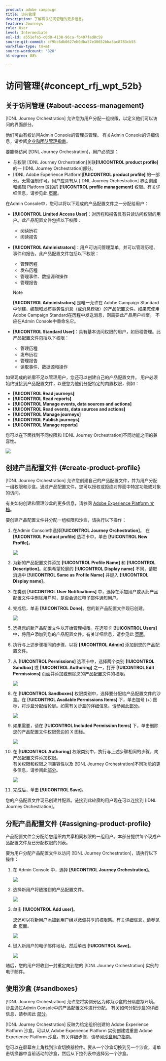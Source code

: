 ```yaml
---
product: adobe campaign
title: 访问管理
description: 了解有关访问管理的更多信息。
feature: Journeys
role: User
level: Intermediate
exl-id: a551efa5-c0d8-4138-96ca-fb407fad8c59
source-git-commit: cf9bc6db0627eb0dba57e30652bba5ac8783cb55
workflow-type: tm+mt
source-wordcount: '828'
ht-degree: 88%

---
```


# 访问管理{#concept_rfj_wpt_52b}

## 关于访问管理 {#about-access-management}

[!DNL Journey Orchestration] 允许您为用户分配一组权限，以定义他们可以访问的界面部分。

他们可由有权访问Admin Console的管理员管理。 有关Admin Console的详细信息，请参阅[企业和团队管理指南](https://helpx.adobe.com/cn/enterprise/managing/user-guide.html)。

要能够访问 [!DNL Journey Orchestration]，用户必须是：

* 与权限 [!DNL Journey Orchestration]关联&#x200B;**[!UICONTROL product profile]**&#x200B;的一 [!DNL Journey Orchestration]部分。
* [!DNL Adobe Experience Platform]**[!UICONTROL product profile]** 的一部分。无需强制许可。用户应具有从 [!DNL Journey Orchestration] 界面创建和编辑 Platform 区段的 **[!UICONTROL profile management]** 权限。有关详细信息，请参见此 [ 页面](https://experienceleague.adobe.com/docs/experience-platform/access-control/home.html#adobe-admin-console)。

在Admin Console中，您可以将以下现成的产品配置文件之一分配给用户：

* **[!UICONTROL Limited Access User]**：对历程和报告具有只读访问权限的用户。此产品配置文件包括以下权限：
   * 阅读历程
   * 阅读报告

* **[!UICONTROL Administrators]**：用户可访问管理菜单，并可以管理历程、事件和报告。此产品配置文件包括以下权限：
   * 管理历程
   * 发布历程
   * 管理事件、数据源和操作
   * 管理报告

  >[!NOTE]
  >
  >**[!UICONTROL Administrators]** 是唯一允许在 Adobe Campaign Standard 中创建、编辑和发布事务性消息（或消息模板）的产品配置文件。如果您使用Adobe Campaign Standard在历程中发送消息，则需要此产品用户档案。 不应在Admin Console中重命名它。

* **[!UICONTROL Standard User]**：具有基本访问权限的用户，如历程管理。此产品配置文件包括以下权限：
   * 管理历程
   * 发布历程
   * 管理报告
   * 读取事件、数据源和操作

如果现成的轮廓不足以管理用户，您还可以创建自己的产品配置文件。
用户必须始终链接到产品配置文件，以便您为他们分配特定的内置权限，例如：

* **[!UICONTROL Read journeys]**
* **[!UICONTROL Read reports]**
* **[!UICONTROL Manage events, data sources and actions]**
* **[!UICONTROL Read events, data sources and actions]**
* **[!UICONTROL Manage journeys]**
* **[!UICONTROL Publish journeys]**
* **[!UICONTROL Manage reports]**

您可以在下面找到不同权限和 [!DNL Journey Orchestration]不同功能之间的兼容性。

![](../assets/do-not-localize/journey_permission.png)

## 创建产品配置文件 {#create-product-profile}

[!DNL Journey Orchestration] 允许您创建自己的产品配置文件，并为用户分配一组权限和沙盒。通过产品配置文件，您可以授权或拒绝对界面中特定功能或对象的访问。

有关如何创建和管理沙盒的更多信息，请参阅 [Adobe Experience Platform 文档](https://experienceleague.adobe.com/docs/experience-platform/sandbox/ui/user-guide.html?lang=zh-Hans)。

要创建产品配置文件并分配一组权限和沙盒，请执行以下操作：

1. 在Admin Console中选择&#x200B;**[!UICONTROL Journey Orchestration]**。 在 **[!UICONTROL Product profile]** 选项卡中，单击 **[!UICONTROL New Profile]**。

   ![](../assets/do-not-localize/user_management_5.png)

1. 为新的产品配置文件添加 **[!UICONTROL Profile Name]** 和 **[!UICONTROL Description]**。如果希望轮廓的 **[!UICONTROL Display name]** 不同，请取消选中 **[!UICONTROL Same as Profile Name]** 并键入 **[!UICONTROL Display name]**。

1. 在类别 **[!UICONTROL User Notifications]** 中，选择在添加用户或从此产品配置文件中删除用户时，是否会通过电子邮件通知用户。

1. 完成后，单击 **[!UICONTROL Done]**。您的新产品配置文件现已创建。

   ![](../assets/do-not-localize/user_management_1.png)

1. 选择您的新产品配置文件以开始管理权限。在选项卡 **[!UICONTROL Users]** 中，将用户添加到您的产品配置文件。有关详细信息，请参见此 [ 页面](../about/access-management.md#assigning-product-profile)。

1. 执行与上述步骤相同的步骤，以将 **[!UICONTROL Admin]** 添加到您的产品配置文件。

1. 从 **[!UICONTROL Permissions]** 选项卡中，选择两个类别 **[!UICONTROL Sandbox]** 或 **[!UICONTROL Authoring]** 之一，打开 **[!UICONTROL Edit Permissions]** 页面并添加或删除您的产品配置文件的权限。

   ![](../assets/do-not-localize/user_management_7.png)

1. 在 **[!UICONTROL Sandboxes]** 权限类别中，选择要分配给产品配置文件的沙盒。在 **[!UICONTROL Available Permissions Items]** 下，单击加号 (+) 图标，将沙盒分配给轮廓。如需有关沙盒的详细信息，请参阅此[部分](../about/access-management.md#sandboxes)。

   ![](../assets/do-not-localize/user_management_8.png)

1. 如果需要，请在 **[!UICONTROL Included Permission Items]** 下，单击删除您的产品配置文件权限旁边的 X 图标。

   ![](../assets/do-not-localize/user_management_9.png)

1. 在 **[!UICONTROL Authoring]** 权限类别中，执行与上述步骤相同的步骤，向产品配置文件添加权限。
   <br>有关权限和权限之间兼容性以及 [!DNL Journey Orchestration]不同功能的更多信息，请参阅此[部分](../about/access-management.md#about-access-management)。

   ![](../assets/do-not-localize/user_management_10.png)

1. 完成后，单击 **[!UICONTROL Save]**。

您的产品配置文件现已创建并配置。链接到此轮廓的用户现在可以连接到 [!DNL Journey Orchestration]。

## 分配产品配置文件 {#assigning-product-profile}

产品配置文件会分配给您组织内共享相同权限的一组用户。本部分提供每个现成产品配置文件及已分配权限的列表。

要为用户分配产品配置文件以访问 [!DNL Journey Orchestration]，请执行以下操作：

1. 在 Admin Console 中，选择 **[!UICONTROL Journey Orchestration]**。

   ![](../assets/do-not-localize/user_management.png)

1. 选择新用户将链接到的产品配置文件。

   ![](../assets/do-not-localize/user_management_2.png)

1. 单击 **[!UICONTROL Add user]**。

   您还可以将新用户添加到用户组以微调共享的权限集。有关详细信息，请参见此 [ 页面](https://helpx.adobe.com/cn/enterprise/using/user-groups.html)。

   ![](../assets/do-not-localize/user_management_3.png)

1. 键入新用户的电子邮件地址，然后单击 **[!UICONTROL Save]**。

   ![](../assets/do-not-localize/user_management_4.png)

随后，您的用户将收到一封重定向到您的 [!DNL Journey Orchestration] 实例的电子邮件。

## 使用沙盒 {#sandboxes}

[!DNL Journey Orchestration] 允许您将实例分区为称为沙盒的分隔虚拟环境。
沙盒通过Admin Console中的产品配置文件进行分配。 有关如何分配沙盒的详细信息，请参阅此 [部分](../about/access-management.md#create-product-profile)。

[!DNL Journey Orchestration] 反映为给定组织创建的 Adobe Experience Platform 沙盒。可以从 Adobe Experience Platform 实例创建或重置 Adobe Experience Platform 沙盒。有关详细步骤，请参阅[沙盒用户指南](https://experienceleague.adobe.com/docs/experience-platform/sandbox/ui/user-guide.html?lang=zh-Hans)。

您可以在屏幕左上角找到沙盒切换器控件。要从一个沙盒切换到另一个沙盒，请单击切换器中当前活动的沙盒，然后从下拉列表中选择另一个沙盒。
